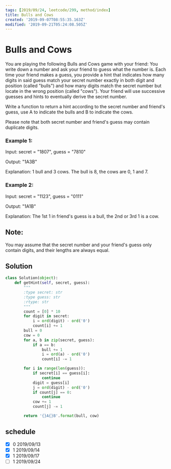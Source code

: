 ```yaml
---
tags: [2019/09/24, leetcode/299, method/index]
title: Bulls and Cows
created: '2019-09-07T08:55:35.163Z'
modified: '2019-09-21T05:24:08.505Z'
---
```


# Bulls and Cows

You are playing the following Bulls and Cows game with your friend: You write down a number and ask your friend to guess what the number is. Each time your friend makes a guess, you provide a hint that indicates how many digits in said guess match your secret number exactly in both digit and position (called "bulls") and how many digits match the secret number but locate in the wrong position (called "cows"). Your friend will use successive guesses and hints to eventually derive the secret number.

Write a function to return a hint according to the secret number and friend's guess, use A to indicate the bulls and B to indicate the cows.

Please note that both secret number and friend's guess may contain duplicate digits.

### Example 1:

Input: secret = "1807", guess = "7810"

Output: "1A3B"

Explanation: 1 bull and 3 cows. The bull is 8, the cows are 0, 1 and 7.

### Example 2:

Input: secret = "1123", guess = "0111"

Output: "1A1B"

Explanation: The 1st 1 in friend's guess is a bull, the 2nd or 3rd 1 is a cow.

## Note:
You may assume that the secret number and your friend's guess only contain digits, and their lengths are always equal.


## Solution

```python
class Solution(object):
    def getHint(self, secret, guess):
        """
        :type secret: str
        :type guess: str
        :rtype: str
        """
        count = [0] * 10
        for digit in secret:
            i = ord(digit) - ord('0')
            count[i] += 1
        bull = 0
        cow = 0
        for a, b in zip(secret, guess):
            if a == b:
                bull += 1
                i = ord(a) - ord('0')
                count[i] -= 1

        for i in range(len(guess)):
            if secret[i] == guess[i]:
                continue
            digit = guess[i]
            j = ord(digit) - ord('0')
            if count[j] == 0:
                continue
            cow += 1
            count[j] -= 1

        return '{}A{}B'.format(bull, cow)
```

## schedule

* [x] 0 2019/09/13
* [x] 1 2019/09/14
* [x] 1 2019/09/17
* [ ] 1 2019/09/24
